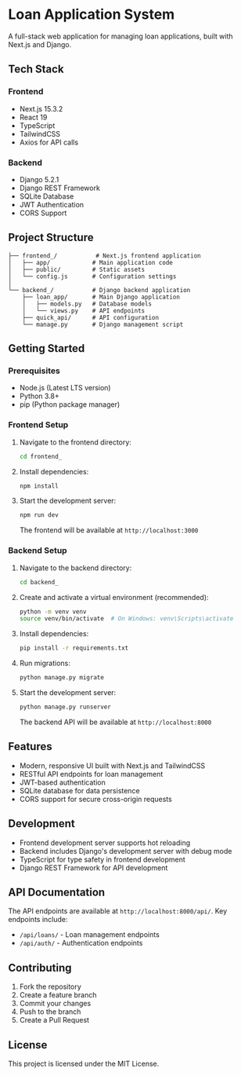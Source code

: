 # Loan Application System

A full-stack web application for managing loan applications, built with Next.js and Django.

## Tech Stack

### Frontend
- Next.js 15.3.2
- React 19
- TypeScript
- TailwindCSS
- Axios for API calls

### Backend
- Django 5.2.1
- Django REST Framework
- SQLite Database
- JWT Authentication
- CORS Support

## Project Structure

```
├── frontend_/           # Next.js frontend application
│   ├── app/            # Main application code
│   ├── public/         # Static assets
│   └── config.js       # Configuration settings
│
└── backend_/           # Django backend application
    ├── loan_app/       # Main Django application
    │   ├── models.py   # Database models
    │   └── views.py    # API endpoints
    ├── quick_api/      # API configuration
    └── manage.py       # Django management script
```

## Getting Started

### Prerequisites
- Node.js (Latest LTS version)
- Python 3.8+
- pip (Python package manager)

### Frontend Setup
1. Navigate to the frontend directory:
   ```bash
   cd frontend_
   ```

2. Install dependencies:
   ```bash
   npm install
   ```

3. Start the development server:
   ```bash
   npm run dev
   ```
   The frontend will be available at `http://localhost:3000`

### Backend Setup
1. Navigate to the backend directory:
   ```bash
   cd backend_
   ```

2. Create and activate a virtual environment (recommended):
   ```bash
   python -m venv venv
   source venv/bin/activate  # On Windows: venv\Scripts\activate
   ```

3. Install dependencies:
   ```bash
   pip install -r requirements.txt
   ```

4. Run migrations:
   ```bash
   python manage.py migrate
   ```

5. Start the development server:
   ```bash
   python manage.py runserver
   ```
   The backend API will be available at `http://localhost:8000`

## Features
- Modern, responsive UI built with Next.js and TailwindCSS
- RESTful API endpoints for loan management
- JWT-based authentication
- SQLite database for data persistence
- CORS support for secure cross-origin requests

## Development
- Frontend development server supports hot reloading
- Backend includes Django's development server with debug mode
- TypeScript for type safety in frontend development
- Django REST Framework for API development

## API Documentation
The API endpoints are available at `http://localhost:8000/api/`. Key endpoints include:
- `/api/loans/` - Loan management endpoints
- `/api/auth/` - Authentication endpoints

## Contributing
1. Fork the repository
2. Create a feature branch
3. Commit your changes
4. Push to the branch
5. Create a Pull Request

## License
This project is licensed under the MIT License. 